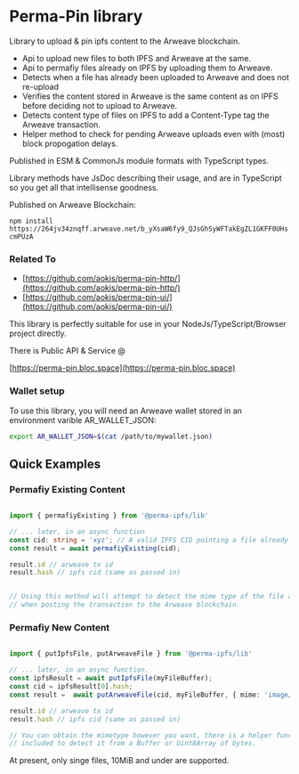 
Perma-Pin library
=====================

Library to upload & pin ipfs content to the Arweave blockchain. 

- Api to upload new files to both IPFS and Arweave at the same.
- Api to permafiy files already on IPFS by uploading them to Arweave. 
- Detects when a file has already been uploaded to Arweave and does not re-upload
- Verifies the content stored in Arweave is the same content as on IPFS before deciding not to upload to Arweave. 
- Detects content type of files on IPFS to add a Content-Type tag the Arweave transaction. 
- Helper method to check for pending Arweave uploads even with (most) block propogation delays.
 
Published in ESM & CommonJs module formats with TypeScript types.

Library methods have JsDoc describing their usage, and are in TypeScript so you get all
that intellisense goodness.

Published on Arweave Blockchain:

`npm install https://264jv34znqff.arweave.net/b_yXsaW6fy9_QJsGhSyWFTakEgZL1GKFF0UHscmPUzA`


### Related To

- [https://github.com/aokis/perma-pin-http/](https://github.com/aokis/perma-pin-http/)
- [https://github.com/aokis/perma-pin-ui/](https://github.com/aokis/perma-pin-ui/)

This library is perfectly suitable for use in your NodeJs/TypeScript/Browser project directly. 

There is Public API & Service @ 

[https://perma-pin.bloc.space](https://perma-pin.bloc.space)

### Wallet setup

To use this library, you will need an Arweave wallet stored in an environment varible AR_WALLET_JSON: 

```bash
export AR_WALLET_JSON=$(cat /path/to/mywallet.json)
```

## Quick Examples  

### Permafiy Existing Content

```typescript

import { permafiyExisting } from '@perma-ipfs/lib' 

// ... later, in an async function 
const cid: string = 'xyz'; // A valid IPFS CID pointing a file already available on IPFS. 
const result = await permafiyExisting(cid);

result.id // arweave tx id 
result.hash // ipfs cid (same as passed in) 


// Using this method will attempt to detect the mime type of the file and set the approriate Content-Type
// when posting the transaction to the Arweave blockchain. 

```

### Permafiy New Content

```typescript

import { putIpfsFile, putArweaveFile } from '@perma-ipfs/lib' 

// ... later, in an async function.
const ipfsResult = await putIpfsFile(myFileBuffer);
const cid = ipfsResult[0].hash; 
const result =  await putArweaveFile(cid, myFileBuffer, { mime: 'image/png' } );

result.id // arweave tx id 
result.hash // ipfs cid (same as passed in) 

// You can obtain the mimetype however you want, there is a helper function 
// included to detect it from a Buffer or Uint8Array of bytes. `

```


At present, only singe files, 10MiB and under are supported.
  


